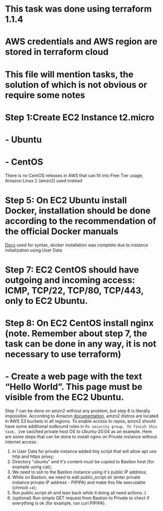 # This task was done using terraform 1.1.4
# AWS credentials and AWS region are stored in terraform cloud
# This file will mention tasks, the solution of which is not obvious or require some notes

# Step 1:Create EC2 Instance t2.micro
#        - Ubuntu
#        - CentOS

There is no CentOS releases in AWS that can fit into Free Tier usage, Amazon Linux 2 (amzn2) used instead

# Step 5: On EC2 Ubuntu install Docker, installation should be done according to the recommendation of the official Docker manuals 

<a href="https://docs.docker.com/engine/install/ubuntu/">Docs</a> used for syntax, docker installation was complete due to instance initialization using User Data

# Step 7: EC2 CentOS should have outgoing and incoming access: ICMP, TCP/22, TCP/80, TCP/443, only to EC2 Ubuntu. 
# Step 8: On EC2 CentOS install nginx (note. Remember about step 7, the task can be done in any way, it is not necessary to use terraform)
# - Create a web page with the text “Hello World”. This page must be visible from the  EC2 Ubuntu.

Step 7 can be done on amzn2 without any problem, but step 8 is literally impossible.
According to Amazon <a href="https://aws.amazon.com/ru/premiumsupport/knowledge-center/ec2-al1-al2-update-yum-without-internet/">documentation</a>,
amzn2 distros are located in AWS S3 buckets in all regions. To enable access to repos, amzn2 should have some additional outbound rules in it`s security group.
To finish this task, I`ve swiched private host OS to Ubuntu-20.04 as an example.
Here are some steps that can be done to install nginx on Private instance without internet access:<br>
1. In User Data for private instance added tiny script that will allow apt use http and https proxy;
2. Directory "ubuntu" and it&#39;s content must be copied to Bastion host (for example using cat);
3. We need to ssh to the Bastion instance using it&#39;s public IP address;
4. While on Bastion, we need to edit public_script.sh (enter private instance private IP address - PIPIPA) and make this file executable (chmod +x);
5. Run public.script.sh and lean back while it doing all need actions :)
6. (optional) Run simple GET request from Bastion to Private to chect if everything is ok (for example, run curl PIPIPA).